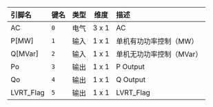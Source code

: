 <!--
DO NOT EDIT THIS FILE DIRECTLY.
This file is generated by tools/comp-docs.js.
All changes will be overwritten by regeneration.
-->

<slot class="model-pins">

| 引脚名 | 键名 | 类型 | 维度 | 描述 |
|:------ |:---- |:----:|:----:|:---- |
| AC | `0` | 电气 | 3 x 1 | AC |
| P\[MW\] | `1` | 输入 | 1 x 1 | 单机有功功率控制（MW） |
| Q\[MVar\] | `2` | 输入 | 1 x 1 | 单机无功功率控制（MVar） |
| Po | `3` | 输出 | 1 x 1 | P Output |
| Qo | `4` | 输出 | 1 x 1 | Q Output |
| LVRT\_Flag | `5` | 输出 | 1 x 1 | LVRT_Flag |

</slot>
